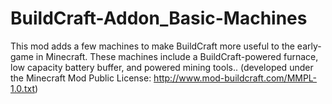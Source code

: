 BuildCraft-Addon_Basic-Machines
===============================

This mod adds a few machines to make BuildCraft more useful to the early-game in Minecraft. These machines include a BuildCraft-powered furnace, low capacity battery buffer, and powered mining tools.. (developed under the Minecraft Mod Public License: http://www.mod-buildcraft.com/MMPL-1.0.txt)
